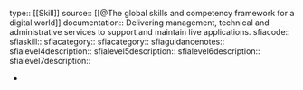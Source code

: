 type:: [[Skill]]
source:: [[@The global skills and competency framework for a digital world]]
documentation:: Delivering management, technical and administrative services to support and maintain live applications.
sfiacode::
sfiaskill::
sfiacategory::
sfiacategory::
sfiaguidancenotes::
sfialevel4description::
sfialevel5description::
sfialevel6description::
sfialevel7description::

-